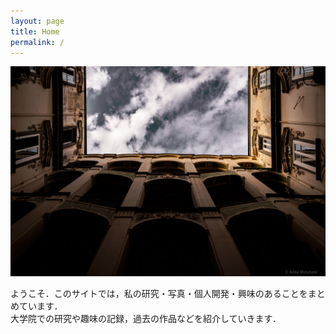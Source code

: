 ```yaml
---
layout: page
title: Home
permalink: /
---
```


![サイトの代表画像](/assets/img/index/home_pc.jpg)

ようこそ．このサイトでは，私の研究・写真・個人開発・興味のあることをまとめています．  
大学院での研究や趣味の記録，過去の作品などを紹介していきます．
